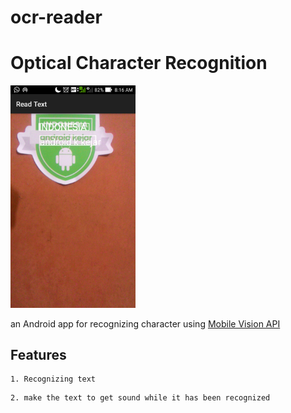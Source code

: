 # ocr-reader
# Optical Character Recognition
<img width="200" src="ocrimage.png">

an Android app for recognizing character using [Mobile Vision API](https://developers.google.com/vision/)

## Features
```
1. Recognizing text 
```
```
2. make the text to get sound while it has been recognized
```




